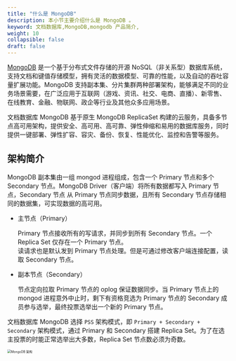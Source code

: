 ```yaml
---
title: "什么是 MongoDB"
description: 本小节主要介绍什么是 MongoDB 。 
keyword: 文档数据库,MongoDB,mongodb 产品简介, 
weight: 10
collapsible: false
draft: false
---
```




[MongoDB](https://www.mongodb.com/) 是一个基于分布式文件存储的开源 NoSQL（非关系型）数据库系统，支持文档和键值存储模型，拥有灵活的数据模型、可靠的性能，以及自动的吞吐容量扩展功能。MongoDB 支持副本集、分片集群两种部署架构，能够满足不同的业务场景需要，在广泛应用于互联网（游戏、资讯、社交、电商、直播）、新零售、在线教育、金融、物联网、政企等行业及其他众多应用场景。

文档数据库 MongoDB 基于原生 MongoDB ReplicaSet 构建的云服务，具备多节点高可用架构，提供安全、高可用、高可靠、弹性伸缩和易用的数据库服务，同时提供一键部署、弹性扩容、容灾、备份、恢复、性能优化、监控和告警等服务。

## 架构简介

MongoDB 副本集由一组 mongod 进程组成，包含一个 Primary 节点和多个 Secondary 节点。MongoDB Driver（客户端）将所有数据都写入 Primary 节点，Secondary 节点 从 Primary 节点同步数据，且所有 Secondary 节点存储相同的数据集，可实现数据的高可用。

- 主节点（Primary）
  
   Primary 节点接收所有的写请求，并同步到所有 Secondary 节点。一个 Replica Set 仅存在一个 Primary 节点。  
   读请求也是默认发到 Primary 节点处理。但是可通过修改客户端连接配置，读取 Secondary 节点。

- 副本节点（Secondary）

   节点定向拉取 Primary 节点的 oplog 保证数据同步。当 Primary 节点上的 mongod 进程意外中止时，剩下有资格竞选为 Primary 节点的 Secondary 成员参与选举，最终投票选举出一个新的 Primary 节点。

文档数据库 MongoDB 选择 `PSS` 架构模式，即 `Primary + Secondary + Secondary` 架构模式，通过 Primary 和 Secondary 搭建 Replica Set。为了在选主投票的时能正常选举出大多数，Replica Set 节点数必须为奇数。

<img src="../../_images/mongodb_arch.png" alt="MongoDB 架构" style="zoom:50%;" />
